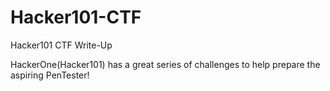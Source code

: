 # Hacker101-CTF
Hacker101 CTF Write-Up

HackerOne(Hacker101) has a great series of challenges to help prepare the aspiring PenTester!

